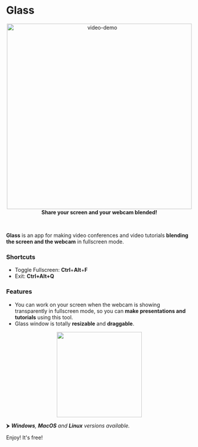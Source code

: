 # Glass

<p align="center">
	<img src="https://s7.gifyu.com/images/output77591528be0f4ccb.gif" alt="video-demo" width="500">
	</br>
	<strong align="center">Share your screen and your webcam blended!</strong>
</p>

<br>

**Glass** is an app for making video conferences and video tutorials **blending the screen and the webcam** in fullscreen mode.

### Shortcuts
- Toggle Fullscreen: **Ctrl**+**Alt**+**F**
- Exit: **Ctrl+Alt+Q**

### Features
- You can work on your screen when the webcam is showing transparently in fullscreen mode, so you can **make presentations and tutorials** using this tool.
- Glass window is totally **resizable** and **draggable**.

<p align="center"><a href="http://glass.surge.sh"><img src="https://i.imgur.com/LKSKpt3.png" width="230" /></a></p>

⮞ ***Windows**, **MacOS** and **Linux** versions available.*

Enjoy! It's free!
